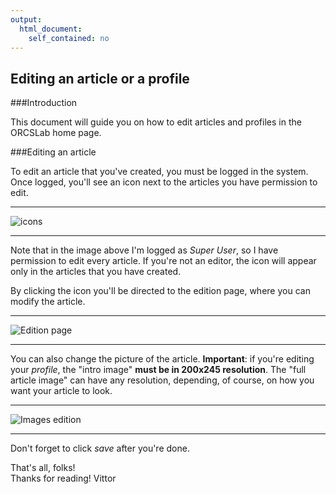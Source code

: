 ```yaml
---
output:
  html_document:
    self_contained: no
---
```

Editing an article or a profile
----------------------------------

###Introduction

This document will guide you on how to edit articles and profiles in the ORCSLab home page.
    

###Editing an article

To edit an article that you've created, you must be logged in the system. 
Once logged, you'll see an icon next to the articles you have permission to edit. 

----

![icons](https://raw.githubusercontent.com/ORCSLab/Home-Page/master/Figures/20150511-Vittor/icon.png)

----

Note that in the image above I'm logged as _Super User_, so I have permission to edit every article. If you're not an editor, the icon will appear only in the articles that you have created.

By clicking the icon you'll be directed to the edition page, where you can modify the article.

----

![Edition page](https://raw.githubusercontent.com/ORCSLab/Home-Page/master/Figures/20150511-Vittor/Edition.png)  

----  

You can also change the picture of the article. **Important**: if you're editing your _profile_, the "intro image" **must be in 200x245 resolution**. The "full article image" can have any resolution, depending, of course, on how you want your article to look.

----  

![Images edition](https://raw.githubusercontent.com/ORCSLab/Home-Page/master/Figures/20150511-Vittor/images.png)  

----  
Don't forget to click _save_ after you're done.

That's all, folks!  
Thanks for reading!
Vittor


